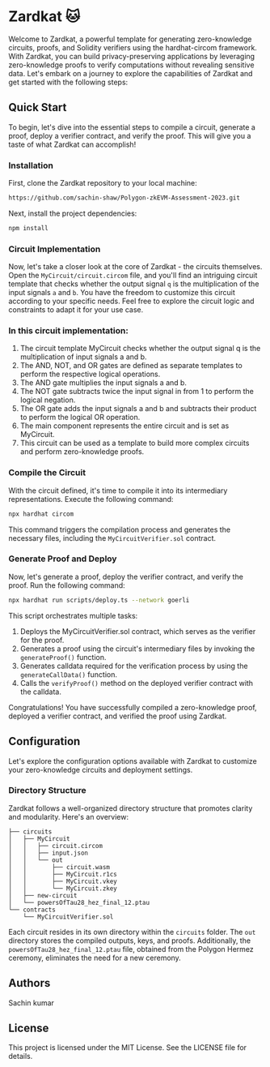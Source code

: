 # Zardkat 🐱

Welcome to Zardkat, a powerful template for generating zero-knowledge circuits, proofs, and Solidity verifiers using the hardhat-circom framework. With Zardkat, you can build privacy-preserving applications by leveraging zero-knowledge proofs to verify computations without revealing sensitive data. Let's embark on a journey to explore the capabilities of Zardkat and get started with the following steps:

## Quick Start

To begin, let's dive into the essential steps to compile a circuit, generate a proof, deploy a verifier contract, and verify the proof. This will give you a taste of what Zardkat can accomplish!

### Installation

First, clone the Zardkat repository to your local machine:

```bash
https://github.com/sachin-shaw/Polygon-zkEVM-Assessment-2023.git
```

Next, install the project dependencies:

```bash
npm install
```

### Circuit Implementation

Now, let's take a closer look at the core of Zardkat - the circuits themselves. Open the `MyCircuit/circuit.circom` file, and you'll find an intriguing circuit template that checks whether the output signal `q` is the multiplication of the input signals `a` and `b`. You have the freedom to customize this circuit according to your specific needs. Feel free to explore the circuit logic and constraints to adapt it for your use case.

### In this circuit implementation:

1. The circuit template MyCircuit checks whether the output signal q is the multiplication of input signals a and b.
2. The AND, NOT, and OR gates are defined as separate templates to perform the respective logical operations.
3. The AND gate multiplies the input signals a and b.
4. The NOT gate subtracts twice the input signal in from 1 to perform the logical negation.
5. The OR gate adds the input signals a and b and subtracts their product to perform the logical OR operation.
6. The main component represents the entire circuit and is set as MyCircuit.
7. This circuit can be used as a template to build more complex circuits and perform zero-knowledge proofs.

### Compile the Circuit

With the circuit defined, it's time to compile it into its intermediary representations. Execute the following command:

```bash
npx hardhat circom
```

This command triggers the compilation process and generates the necessary files, including the `MyCircuitVerifier.sol` contract.

### Generate Proof and Deploy

Now, let's generate a proof, deploy the verifier contract, and verify the proof. Run the following command:

```bash
npx hardhat run scripts/deploy.ts --network goerli
```

This script orchestrates multiple tasks:

1. Deploys the MyCircuitVerifier.sol contract, which serves as the verifier for the proof.
2. Generates a proof using the circuit's intermediary files by invoking the `generateProof()` function.
3. Generates calldata required for the verification process by using the `generateCallData()` function.
4. Calls the `verifyProof()` method on the deployed verifier contract with the calldata.

Congratulations! You have successfully compiled a zero-knowledge proof, deployed a verifier contract, and verified the proof using Zardkat.

## Configuration

Let's explore the configuration options available with Zardkat to customize your zero-knowledge circuits and deployment settings.

### Directory Structure

Zardkat follows a well-organized directory structure that promotes clarity and modularity. Here's an overview:

```
├── circuits
│   ├── MyCircuit
│   │   ├── circuit.circom
│   │   ├── input.json
│   │   └── out
│   │       ├── circuit.wasm
│   │       ├── MyCircuit.r1cs
│   │       ├── MyCircuit.vkey
│   │       └── MyCircuit.zkey
│   ├── new-circuit
│   └── powersOfTau28_hez_final_12.ptau
└── contracts
    └── MyCircuitVerifier.sol
```

Each circuit resides in its own directory within the `circuits` folder. The `out` directory stores the compiled outputs, keys, and proofs. Additionally, the `powersOfTau28_hez_final_12.ptau` file, obtained from the Polygon Hermez ceremony, eliminates the need for a new ceremony.

## Authors

Sachin kumar

## License

This project is licensed under the MIT License. See the LICENSE file for details.

